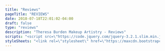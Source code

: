 ```yaml
---
title: "Reviews"
pageTitle: "REVIEWS"
date: 2018-07-18T22:01:02-04:00
draft: false
type: "reviews"
description: "Theresa Burden Makeup Artistry - Reviews"
scripts: "<script src=\"https://code.jquery.com/jquery-3.2.1.slim.min.js\" integrity=\"sha384-KJ3o2DKtIkvYIK3UENzmM7KCkRr/rE9/Qpg6aAZGJwFDMVNA/GpGFF93hXpG5KkN\" crossorigin=\"anonymous\"></script>\n<script src=\"https://cdnjs.cloudflare.com/ajax/libs/popper.js/1.12.3/umd/popper.min.js\" integrity=\"sha384-vFJXuSJphROIrBnz7yo7oB41mKfc8JzQZiCq4NCceLEaO4IHwicKwpJf9c9IpFgh\" crossorigin=\"anonymous\"></script>\n<script src=\"https://maxcdn.bootstrapcdn.com/bootstrap/4.0.0-beta.2/js/bootstrap.min.js\" integrity=\"sha384-alpBpkh1PFOepccYVYDB4do5UnbKysX5WZXm3XxPqe5iKTfUKjNkCk9SaVuEZflJ\" crossorigin=\"anonymous\"></script>"
styleSheets: "<link rel=\"stylesheet\" href=\"https://maxcdn.bootstrapcdn.com/bootstrap/4.0.0-beta.2/css/bootstrap.min.css\" integrity=\"sha384-PsH8R72JQ3SOdhVi3uxftmaW6Vc51MKb0q5P2rRUpPvrszuE4W1povHYgTpBfshb\" crossorigin=\"anonymous\">\n<link rel=\"stylesheet\" href=\"css/styles.css\">"
---
```


